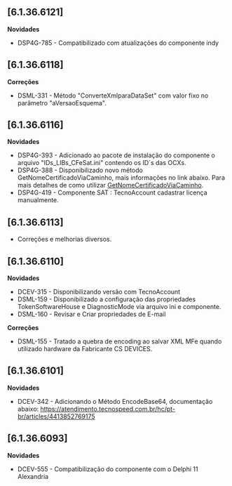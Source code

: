﻿## [6.1.36.6121]

**Novidades**
* DSP4G-785 - Compatibilizado com atualizações do componente indy

## [6.1.36.6118]

**Correções**

* DSML-331 - Método "ConverteXmlparaDataSet" com valor fixo no parâmetro "aVersaoEsquema".

## [6.1.36.6116]

**Novidades**

* DSP4G-393 - Adicionado ao pacote de instalação do componente o arquivo "IDs_LIBs_CFeSat.ini" contendo os ID´s das OCXs.
* DSP4G-388 - Disponibilizado novo método GetNomeCertificadoViaCaminho, mais informações no link abaixo. Para mais detalhes de como utilizar [GetNomeCertificadoViaCaminho](https://atendimento.tecnospeed.com.br/hc/pt-br/articles/8683313858839).
* DSP4G-419 - Componente SAT : TecnoAccount cadastrar licença manualmente.

## [6.1.36.6113]

* Corre&ccedil;&otilde;es e melhorias diversos.

## [6.1.36.6110]

**Novidades**

* DCEV-315 - Disponibilizando versão com TecnoAccount
* DSML-159 - Disponibilizado a configuração das propriedades TokenSoftwareHouse e DiagnosticMode via arquivo ini e componente.
* DSML-160 -  Revisar e Criar propriedades de E-mail

**Correções**

* DSML-155 - Tratado a quebra de encoding ao salvar XML MFe quando utilizado hardware da Fabricante CS DEVICES.

## [6.1.36.6101]

**Novidades**

- DCEV-342 - Adicionando o Método EncodeBase64, documentação abaixo: https://atendimento.tecnospeed.com.br/hc/pt-br/articles/4413852769175

## [6.1.36.6093]

**Novidades**

* DCEV-555 - Compatibilização do componente com o Delphi 11 Alexandria






